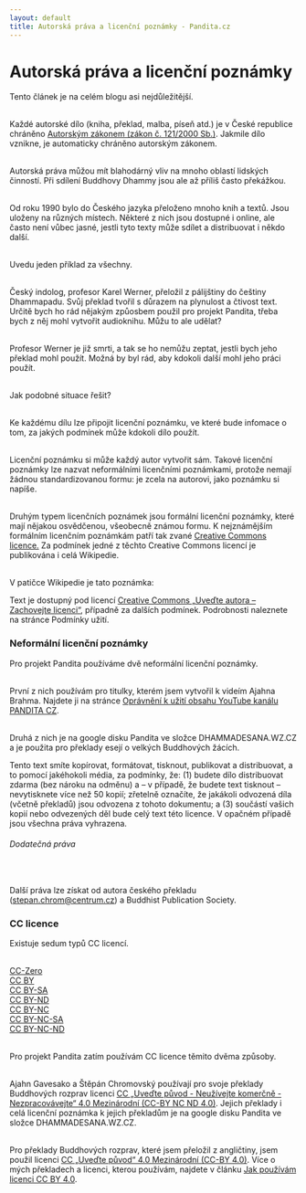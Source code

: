 ```yaml
---
layout: default
title: Autorská práva a licenční poznámky - Pandita.cz
---
```


# Autorská práva a licenční poznámky

Tento článek je na celém blogu asi nejdůležitější. <br><br>

Každé autorské dílo (kniha, překlad, malba, píseň atd.) je v České republice chráněno [Autorským zákonem (zákon č. 121/2000 Sb.)](https://www.zakonyprolidi.cz/cs/2000-121). Jakmile dílo vznikne, je automaticky chráněno autorským zákonem.<br><br>

Autorská práva můžou mít blahodárný vliv na mnoho oblastí lidských činností. Při sdílení Buddhovy Dhammy jsou ale až příliš často překážkou. <br><br>

Od roku 1990 bylo do Českého jazyka přeloženo mnoho knih a textů. Jsou uloženy na různých místech. Některé z nich jsou dostupné i online, ale často není vůbec jasné, jestli tyto texty může sdílet a distribuovat i někdo další.<br><br>

Uvedu jeden příklad za všechny.<br><br>

Český indolog, profesor Karel Werner, přeložil z pálijštiny do češtiny Dhammapadu. Svůj překlad tvořil s důrazem na plynulost a čtivost text. Určitě bych ho rád nějakým způosbem použil pro projekt Pandita, třeba bych z něj mohl vytvořit audioknihu. Můžu to ale udělat?<br><br>

Profesor Werner je již smrti, a tak se ho nemůžu zeptat, jestli bych jeho překlad mohl použít. Možná by byl rád, aby kdokoli další mohl jeho práci použít.<br><br>

Jak podobné situace řešit?<br><br>

Ke každému dílu lze připojit licenční poznámku, ve které bude infomace o tom, za jakých podmínek může kdokoli dílo použít.<br><br>

Licenční poznámku si může každý autor vytvořit sám. Takové licenční poznámky lze nazvat neformálními licenčními poznámkami, protože nemají žádnou standardizovanou formu: je zcela na autorovi, jako poznámku si napíše. <br><br>

Druhým typem licenčních poznámek jsou formální licenční poznámky, které mají nějakou osvědčenou, všeobecně známou formu. K nejznámějším formálním licenčním poznámkám patří tak zvané [Creative Commons licence.](https://cs.wikipedia.org/wiki/Creative_Commons) Za podmínek jedné z těchto Creative Commons licencí je publikována i celá Wikipedie. <br><br>

V patičce Wikipedie je tato poznámka:

<div class="citace">
Text je dostupný pod licencí <a href="https://creativecommons.org/licenses/by-sa/3.0/cz/">Creative Commons  „Uveďte autora – Zachovejte licenci“</a>, případně za dalších podmínek. Podrobnosti naleznete na stránce Podmínky užití.
</div>

### Neformální licenční poznámky

Pro projekt Pandita používáme dvě neformální licenční poznámky.<br><br>

První z nich používám pro titulky, kterém jsem vytvořil k videím Ajahna Brahma. Najdete ji na stránce [Oprávnění k užití obsahu YouTube kanálu PANDITA CZ](opravneni-k-uziti-obsahu-youtube-kanalu-pandita-cz.html).<br><br>

Druhá z nich je na google disku Pandita ve složce DHAMMADESANA.WZ.CZ a je použita pro překlady esejí o velkých Buddhových žácích.

<div class="citace" >

Tento text smíte kopírovat, formátovat, tisknout, publikovat a distribuovat, a to pomocí jakéhokoli média, za podmínky, že: (1) budete dílo distribuovat zdarma (bez nároku na odměnu) a – v případě, že budete text tisknout – nevytisknete více než 50 kopií; zřetelně označíte, že jakákoli odvozená díla (včetně překladů) jsou odvozena z tohoto dokumentu; a (3) součástí vašich kopií nebo odvezených děl bude celý text této licence. V opačném případě jsou všechna práva vyhrazena.
<br>

<h6> Dodatečná práva </h6><br>

Další práva lze získat od autora českého překladu (stepan.chrom@centrum.cz) a Buddhist Publication Society.

</div>

### CC licence

Existuje sedum typů CC licencí.<br><br>

[CC-Zero](https://creativecommons.org/publicdomain/zero/1.0/)<br>
[CC BY](https://creativecommons.org/licenses/by/4.0/)<br>
[CC BY-SA](https://creativecommons.org/licenses/by-sa/4.0/)<br>
[CC BY-ND](https://creativecommons.org/licenses/by-nd/4.0/)<br>
[CC BY-NC](https://creativecommons.org/licenses/by-nc/4.0/)<br>
[CC BY-NC-SA](https://creativecommons.org/licenses/by-nc-sa/4.0/)<br>
[CC BY-NC-ND](https://creativecommons.org/licenses/by-nc-nd/4.0/)<br><br>

Pro projekt Pandita zatím používám CC licence těmito dvěma způsoby.<br><br>

Ajahn Gavesako a Štěpán Chromovský používají pro svoje překlady Buddhových rozprav licenci [CC „Uveďte původ - Neužívejte komerčně - Nezpracovávejte“ 4.0 Mezinárodní (CC-BY NC ND 4.0)](https://creativecommons.org/licenses/by-nc-nd/4.0/deed.cs). Jejich překlady i celá licenční poznámka k jejich překladům je na google disku Pandita ve složce DHAMMADESANA.WZ.CZ.<br><br>

Pro překlady Buddhových rozprav, které jsem přeložil z angličtiny, jsem použil licenci [CC „Uveďte původ“ 4.0 Mezinárodní (CC-BY 4.0)](https://creativecommons.org/licenses/by/4.0/deed.cs). Více o mých překladech a licenci, kterou používám, najdete v článku [Jak používám licenci CC BY 4.0](jak-pouzivam-licenci-cc-by-4-0).<br><br>
